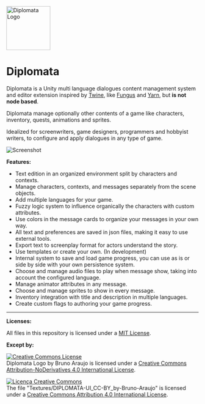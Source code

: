<img src="https://raw.githubusercontent.com/lavaleak/diplomata/master/Textures/DIPLOMATA-Logo_CC-BY-ND_by-Bruno-Araujo.png" alt="Diplomata Logo" title="Diplomata Logo by Bruno Araujo is licensed under a Creative Commons Attribution-NoDerivatives 4.0 International License." width="115" height="115" /><br/>

# Diplomata

Diplomata is a Unity multi language dialogues content management system and editor extension inspired by [Twine](http://twinery.org/), like [Fungus](http://fungusgames.com/) and [Yarn](https://github.com/InfiniteAmmoInc/Yarn), but **is not node based**.  

Diplomata manage optionally other contents of a game like characters, inventory, quests, animations and sprites.

Idealized for screenwriters, game designers, programmers and hobbyist writers, to configure and apply dialogues in any type of game.


![Screenshot](https://raw.githubusercontent.com/lavaleak/diplomata/master/Textures/Screenshot.jpg)


**Features:**
- Text edition in an organized environment split by characters and contexts.
- Manage characters, contexts, and messages separately from the scene objects.
- Add multiple languages for your game.
- Fuzzy logic system to influence organically the characters with custom attributes.
- Use colors in the message cards to organize your messages in your own way.
- All text and preferences are saved in json files, making it easy to use external tools.
- Export text to screenplay format for actors understand the story.
- Use templates or create your own. (In development)
- Internal system to save and load game progress, you can use as is or side by side with your own persistence system.
- Choose and manage audio files to play when message show, taking into account the configured language.
- Manage animator attributes in any message.
- Choose and manage sprites to show in every message.
- Inventory integration with title and description in multiple languages.
- Create custom flags to authoring your game progress.


---


**Licenses:**


All files in this repository is licensed under a [MIT License](https://github.com/lavaleak/diplomata/blob/master/LICENSE.md).


**Except by:**



<a rel="license" href="http://creativecommons.org/licenses/by-nd/4.0/"><img alt="Creative Commons License" style="border-width:0" src="https://i.creativecommons.org/l/by-nd/4.0/88x31.png" /></a><br /><span xmlns:dct="http://purl.org/dc/terms/" href="http://purl.org/dc/dcmitype/StillImage" property="dct:title" rel="dct:type">Diplomata Logo</span> by <span xmlns:cc="http://creativecommons.org/ns#" property="cc:attributionName">Bruno Araujo</span> is licensed under a <a rel="license" href="http://creativecommons.org/licenses/by-nd/4.0/">Creative Commons Attribution-NoDerivatives 4.0 International License</a>.




<a rel="license" href="http://creativecommons.org/licenses/by/4.0/"><img alt="Licença Creative Commons" style="border-width:0" src="https://i.creativecommons.org/l/by/4.0/88x31.png" /></a><br />The file "Textures/DIPLOMATA-UI_CC-BY_by-Bruno-Araujo" is licensed under a <a rel="license" href="http://creativecommons.org/licenses/by/4.0/">Creative Commons Attribution 4.0 International License</a>.
